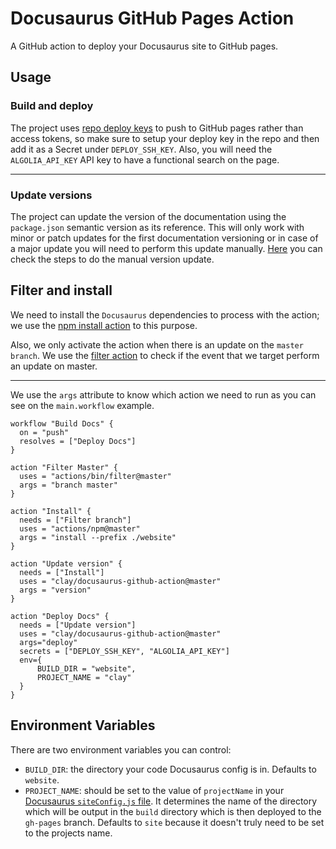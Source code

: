 # Docusaurus GitHub Pages Action

A GitHub action to deploy your Docusaurus site to GitHub pages.

## Usage

### Build and deploy

The project uses [repo deploy keys](https://developer.github.com/v3/guides/managing-deploy-keys/) to push to GitHub pages rather than access tokens, so make sure to setup your deploy key in the repo and then add it as a Secret under `DEPLOY_SSH_KEY`. Also, you will need the `ALGOLIA_API_KEY` API key to have a functional search on the page.

---

### Update versions

The project can update the version of the documentation using the `package.json` semantic version as its reference. This will only work with minor or patch updates for the first documentation versioning or in case of a major update you will need to perform this update manually. [Here](https://docusaurus.io/docs/en/versioning) you can check the steps to do the manual version update.

## Filter and install
We need to install the `Docusaurus` dependencies to process with the action; we use the [npm install action](https://github.com/actions/npm) to this purpose.  

Also, we only activate the action when there is an update on the `master branch`. We use the [filter action](https://github.com/actions/bin/tree/master/filter) to check if the event that we target perform an update on master.

---

We use the `args` attribute to know which action we need to run as you can see on the `main.workflow` example.

```
workflow "Build Docs" {
  on = "push"
  resolves = ["Deploy Docs"]
}

action "Filter Master" {
  uses = "actions/bin/filter@master"
  args = "branch master"
}

action "Install" {
  needs = ["Filter branch"]
  uses = "actions/npm@master"
  args = "install --prefix ./website"
}

action "Update version" {
  needs = ["Install"]
  uses = "clay/docusaurus-github-action@master"
  args = "version"
}

action "Deploy Docs" {
  needs = ["Update version"]
  uses = "clay/docusaurus-github-action@master"
  args="deploy"
  secrets = ["DEPLOY_SSH_KEY", "ALGOLIA_API_KEY"]
  env={
      BUILD_DIR = "website",
      PROJECT_NAME = "clay"
  }
}
```

## Environment Variables

There are two environment variables you can control:

- `BUILD_DIR`: the directory your code Docusaurus config is in. Defaults to `website`.
- `PROJECT_NAME`: should be set to the value of `projectName` in your [Docusaurus `siteConfig.js` file](https://docusaurus.io/docs/en/site-config#projectname-string). It determines the name of the directory which will be output in the `build` directory which is then deployed to the `gh-pages` branch. Defaults to `site` because it doesn't truly need to be set to the projects name.
